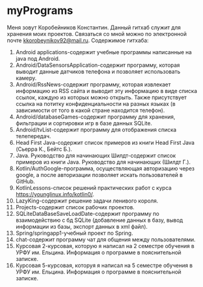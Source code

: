 # myPrograms
Меня зовут Коробейников Константин. Данный гитхаб служит для хранения моих проектов. Связаться со мной можно по электронной почте kkorobeynikov92@mail.ru.
Содержимое гитхаба:
1. Android applications-содержит учебные программы написанные на java под Android.
2. Android/DataSensorsApplication-содержит программу, которая выводит данные датчиков телефона и позволяет использовать камеру.
3. Android/RssNews-содержит программу, которая извлекает информацию из RSS сайта и выводит эту информацию в виде списка ссылок, каждую из которых можно открыть. Также присутствует ссылка на потитку конфиденциальности на разных языках (в зависимости от того в какой стране находится телефон).
4. Android/databaseGames-содержит программу для хранения, фильтрации и сортировки игр в базе данных SQLite.
5. Android/tvList-содержит программу для отображения списка телепередач.
6. Head First Java-содержит список примеров из книги Head First Java (Сьерра К., Бейтс Б.).
7. Java. Руководство для начинающих Шилдт-содержит список примеров из книги Java. Руководство для начинающих (Шилдт Г.).
8. Kotlin/AuthGoogle-программа, осуществляющая авторизацию через google, а после авторизации позволяет искать пользователей в GitHub.
9. KotlinLessons-список решений практических работ с курса https://younglinux.info/kotlin0/.
10. LazyKing-содержит решение задачи ленивого короля.
11. Projects-содержит список рабочих проектов.
12. SQLiteDataBaseSaveLoadDate-содержит программу по взаимодействию с бд SQLite (добавление данных в базу, вывод информации из базы, экспорт данных в xml файл).
13. Spring/springapp1-учебный проект по Spring.
14. chat-содержит программу чат для общения между пользователями.
15. Курсовая 2-курсовая, которую я написал на 2 семестре обучения в УРФУ им. Ельцина. Информация о программе в пояснительной записке.
16. Курсовая 5-курсовая, которуя я написал на 5 семестре обучения в УРФУ им. Ельцина. Информация о программе в пояснительной записке.
